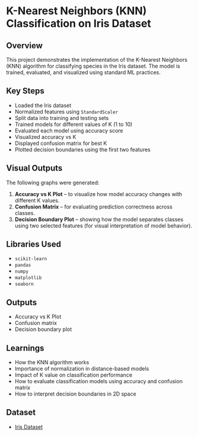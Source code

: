 # K-Nearest Neighbors (KNN) Classification on Iris Dataset

## Overview
This project demonstrates the implementation of the K-Nearest Neighbors (KNN) algorithm for classifying species in the Iris dataset. The model is trained, evaluated, and visualized using standard ML practices.

## Key Steps
- Loaded the Iris dataset
- Normalized features using `StandardScaler`
- Split data into training and testing sets
- Trained models for different values of K (1 to 10)
- Evaluated each model using accuracy score
- Visualized accuracy vs K
- Displayed confusion matrix for best K
- Plotted decision boundaries using the first two features

## Visual Outputs
The following graphs were generated:
1. **Accuracy vs K Plot** – to visualize how model accuracy changes with different K values.
2. **Confusion Matrix** – for evaluating prediction correctness across classes.
3. **Decision Boundary Plot** – showing how the model separates classes using two selected features (for visual interpretation of model behavior).

## Libraries Used
- `scikit-learn`
- `pandas`
- `numpy`
- `matplotlib`
- `seaborn`

## Outputs
- Accuracy vs K Plot
- Confusion matrix 
- Decision boundary plot

## Learnings
- How the KNN algorithm works
- Importance of normalization in distance-based models
- Impact of K value on classification performance
- How to evaluate classification models using accuracy and confusion matrix
- How to interpret decision boundaries in 2D space

## Dataset
- [Iris Dataset](https://www.kaggle.com/datasets/uciml/iris)
